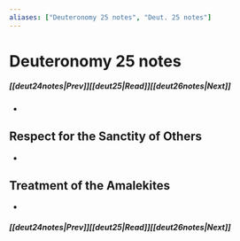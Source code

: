 ```yaml
---
aliases: ["Deuteronomy 25 notes", "Deut. 25 notes"]
---
```

# Deuteronomy 25 notes
##### <span class=arrow-left></span>[[deut24notes|Prev]]<span class=navigation-separator></span>[[deut25|Read]]<span class=navigation-separator></span>[[deut26notes|Next]]<span class=arrow-right></span>
- 
## Respect for the Sanctity of Others
- 
## Treatment of the Amalekites
- 
##### <span class=arrow-left></span>[[deut24notes|Prev]]<span class=navigation-separator></span>[[deut25|Read]]<span class=navigation-separator></span>[[deut26notes|Next]]<span class=arrow-right></span>